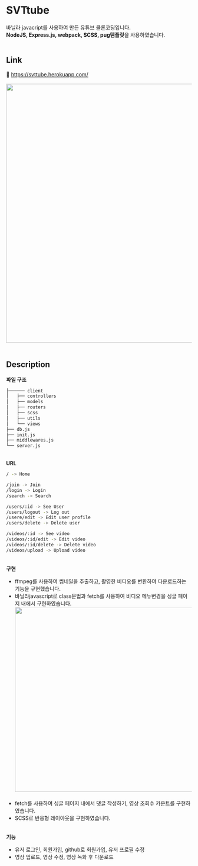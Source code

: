 # SVTtube
바닐라 javacript를 사용하여 만든 유튜브 클론코딩입니다.  
<b>NodeJS, Express.js, webpack, SCSS, pug템플릿</b>을 사용하였습니다.</br></br>


## Link
📌 https://svttube.herokuapp.com/</br></br>
<img src="https://user-images.githubusercontent.com/90305737/192520355-e8d72311-acd4-4201-af53-3ed110ab3b91.png" width="700"/></br></br>
## Description
**파일 구조**
```bash
├────── client
│   ├── controllers
│   ├── models
│   ├── routers
│   ├── scss
│   ├── utils
│   └── views
├── db.js
├── init.js
├── middlewares.js
└── server.js
```

</br>**URL**
```bash
/ -> Home

/join -> Join
/login -> Login
/search -> Search

/users/:id -> See User
/users/logout -> Log out
/usere/edit -> Edit user profile
/users/delete -> Delete user

/videos/:id -> See video
/videos/:id/edit -> Edit video
/videos/:id/delete -> Delete video
/videos/upload -> Upload video
```
</br>**구현**
- ffmpeg를 사용하여 썸네일을 추출하고, 촬영한 비디오를 변환하여 다운로드하는 기능을 구현했습니다.
- 바닐라javascript로 class문법과 fetch를 사용하여 비디오 메뉴변경을 싱글 페이지 내에서 구현하였습니다.
<img src="https://user-images.githubusercontent.com/90305737/192525070-47fb6ee6-07f8-4516-9b71-fd7ed6a36446.gif" width="500"/></br></br>
- fetch를 사용하여 싱글 페이지 내에서 댓글 작성하기, 영상 조회수 카운트를 구현하였습니다.
- SCSS로 반응형 레이아웃을 구현하였습니다.
  
</br>**기능**
- 유저 로그인, 회원가입, github로 회원가입, 유저 프로필 수정
- 영상 업로드, 영상 수정, 영상 녹화 후 다운로드
